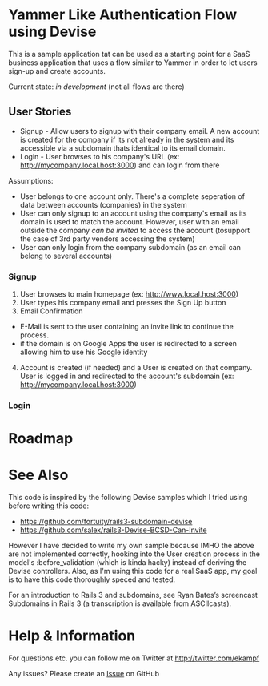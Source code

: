 # Yammer Like Authentication Flow using Devise
This is a sample application tat can be used as a starting point for a SaaS business application that uses a flow similar to Yammer
in order to let users sign-up and create accounts.

Current state: _in development_ (not all flows are there)

## User Stories

  * Signup - Allow users to signup with their company email. A new account is created for the company if its not already in the system and 
  its accessible via a subdomain thats identical to its email domain.
  * Login - User browses to his company's URL (ex: http://mycompany.local.host:3000) and can login from there

Assumptions:

  * User belongs to one account only. There's a complete seperation of data between accounts (companies) in the system
  * User can only signup to an account using the company's email as its domain is used to match the account. However, user with an email outside the company _can be invited_ to access the account (tosupport the case of 3rd party vendors accessing the system)
  * User can only login from the company subdomain (as an email can belong to several accounts)
  
### Signup

1. User browses to main homepage (ex: http://www.local.host:3000)
2. User types his company email and presses the Sign Up button
3. Email Confirmation 

  * E-Mail is sent to the user containing an invite link to continue the process.
  * if the domain is on Google Apps the user is redirected to a screen allowing him to use his Google identity

4. Account is created (if needed) and a User is created on that company. User is logged in and redirected to the account's subdomain (ex: http://mycompany.local.host:3000)

### Login


# Roadmap

# See Also
This code is inspired by the following Devise samples which I tried using before writing this code:
- https://github.com/fortuity/rails3-subdomain-devise
- https://github.com/salex/rails3-Devise-BCSD-Can-Invite

However I have decided to write my own sample because IMHO the above are not implemented correctly, hooking into the User creation process in the model's :before_validation (which is kinda hacky) instead of deriving the Devise controllers.
Also, as I'm using this code for a real SaaS app, my goal is to have this code thoroughly speced and tested. 

For an introduction to Rails 3 and subdomains, see Ryan Bates’s screencast Subdomains in Rails 3 (a transcription is available from ASCIIcasts).

# Help & Information
For questions etc. you can follow me on Twitter at http://twitter.com/ekampf

Any issues? Please create an [Issue](https://github.com/ekampf/Yammer-like-Authentication--using-Devise-and-subdomains-/issues) on GitHub